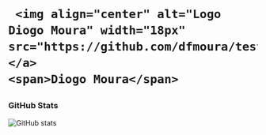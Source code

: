 

<h1>

     <img align="center" alt="Logo Diogo Moura" width="18px" src="https://github.com/dfmoura/test_several/blob/main/kotlin/lightning.png"></a>
    <span>Diogo Moura</span>
</h1>


<h3 align="left">GitHub Stats</h3>

![GitHub stats](https://github-readme-stats-git-masterrstaa-rickstaa.vercel.app/api?username=dfmoura&hide_title=true&show_icons=true&include_all_commits=false&count_private=true&line_height=25&hide=issues&bg_color=000&title_color=FF00F6&text_color=FFF&border_radius=3&border_color=36123c&icon_color=FF00F6&theme=jolly)
<!--[![Most Used Languages](https://github-readme-stats-git-masterrstaa-rickstaa.vercel.app/api/top-langs/?username=dfmoura&line_height=10&card_width=290&layout=compact&hide_title=false&count_private=true&langs_count=4&show_icons=true&title_color=FF00F6&hide=html,css&bg_color=000&text_color=8B8B8B&border_radius=3&border_color=561760&count_private=true)](https://github.com/dfmoura/github-readme-stats)-->
<br>